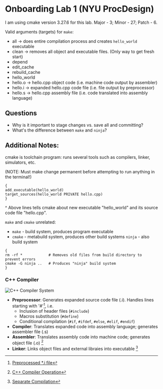 # Onboarding Lab 1  (NYU ProcDesign)

I am using cmake version 3.27.6 for this lab. Major - 3; Minor - 27; Patch - 6.

Valid arguments (targets) for `make`:
- all -> does entire compilation process and creates `hello_world` executable
- clean -> removes all object and executable files. (Only way to get fresh start)
- depend
- edit_cache
- rebuild_cache
- hello_world
- hello.o -> hello.cpp object code (i.e. machine code output by assembler)
- hello.i -> expanded hello.cpp code file (i.e. file output by preprocessor)
- hello.s -> hello.cpp assembly file (i.e. code translated into assembly language)

## Questions
- Why is it important to stage changes vs. save all and committing?
- What's the difference between `make` and `ninja`?

## Additional Notes:
cmake is toolchain program: runs several tools such as compilers, linker, simulators, etc. 

(NOTE: Must make change permanent before attempting to run anything in the terminal!)

```
{
add_executable(hello_world)
target_sources(hello_world PRIVATE hello.cpp)
}
```

^ Above lines tells cmake about new executable "hello_world" and its source code file "hello.cpp".

`make` and `cmake` unrelated: 
- `make` - build system, produces program executable
- `cmake` - metabuild system, produces other build systems
`ninja` - also build system 

```
{
rm -rf *            # Removes old files from build directory to prevent errors
cmake -G ninja ..   # Produces "ninja" build system
}
```


### C++ Compiler
![C++ Compiler System](https://static.javatpoint.com/cpages/images/compilation-process-in-c2.png)
- **Preprocessor**: Generates expanded source code file (.i). Handles lines starting with '#'[^1], i.e.
    - Inclusion of header files (`#include`)
    - Macros substitution (`#define`)
    - Conditional compilation (`#if`, `#ifdef`, `#else`, `#elif`, `#endif`)
- **Compiler**: Translates expanded code into assembly language; generates assembler file (.s)
- **Assembler**: Translates assembly code into machine code; generates object file (.o) [^2]
- **Linker**: Links object files and external libraies into executable [^3]

[^1]: [Preprocessed *.i file](https://pvs-studio.com/en/blog/terms/0076/)
[^2]: [C++ Compiler Operation](https://www.javatpoint.com/compilation-process-in-c)
[^3]: [Separate Compilation](https://hackingcpp.com/cpp/lang/separate_compilation.html)


